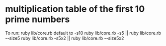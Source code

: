 # multiplication table of the first 10 prime numbers

To run: 
 ruby lib/core.rb             default to -s10
 ruby lib/core.rb -s5         || ruby lib/core.rb --size5
 ruby lib/core.rb -s5x2       || ruby lib/core.rb --size5x2

